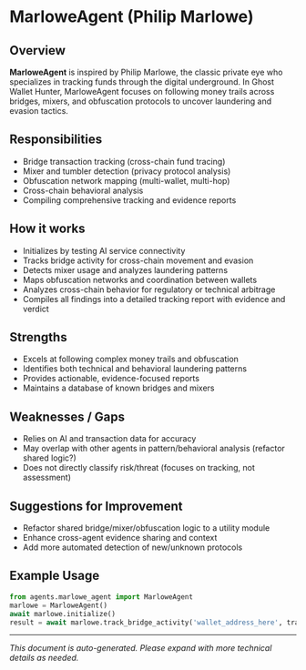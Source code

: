 # MarloweAgent (Philip Marlowe)

## Overview

**MarloweAgent** is inspired by Philip Marlowe, the classic private eye who specializes in tracking funds through the digital underground. In Ghost Wallet Hunter, MarloweAgent focuses on following money trails across bridges, mixers, and obfuscation protocols to uncover laundering and evasion tactics.

## Responsibilities

- Bridge transaction tracking (cross-chain fund tracing)
- Mixer and tumbler detection (privacy protocol analysis)
- Obfuscation network mapping (multi-wallet, multi-hop)
- Cross-chain behavioral analysis
- Compiling comprehensive tracking and evidence reports

## How it works

- Initializes by testing AI service connectivity
- Tracks bridge activity for cross-chain movement and evasion
- Detects mixer usage and analyzes laundering patterns
- Maps obfuscation networks and coordination between wallets
- Analyzes cross-chain behavior for regulatory or technical arbitrage
- Compiles all findings into a detailed tracking report with evidence and verdict

## Strengths

- Excels at following complex money trails and obfuscation
- Identifies both technical and behavioral laundering patterns
- Provides actionable, evidence-focused reports
- Maintains a database of known bridges and mixers

## Weaknesses / Gaps

- Relies on AI and transaction data for accuracy
- May overlap with other agents in pattern/behavioral analysis (refactor shared logic?)
- Does not directly classify risk/threat (focuses on tracking, not assessment)

## Suggestions for Improvement

- Refactor shared bridge/mixer/obfuscation logic to a utility module
- Enhance cross-agent evidence sharing and context
- Add more automated detection of new/unknown protocols

## Example Usage

```python
from agents.marlowe_agent import MarloweAgent
marlowe = MarloweAgent()
await marlowe.initialize()
result = await marlowe.track_bridge_activity('wallet_address_here', transactions)
```

---
*This document is auto-generated. Please expand with more technical details as needed.*
